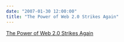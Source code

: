 ```yaml
---
date: "2007-01-30 12:00:00"
title: "The Power of Web 2.0 Strikes Again"
---
```


[The Power of Web 2.0 Strikes Again](/lemire/blog/2007/01-30-the-power-of-wikis-strikes-again)


